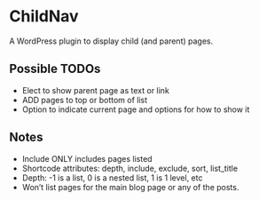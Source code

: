 # ChildNav
A WordPress plugin to display child (and parent) pages.

## Possible TODOs
* Elect to show parent page as text or link
* ADD pages to top or bottom of list
* Option to indicate current page and options for how to show it

## Notes
* Include ONLY includes pages listed
* Shortcode attributes: depth, include, exclude, sort, list_title
* Depth: -1 is a list, 0 is a nested list, 1 is 1 level, etc
* Won’t list pages for the main blog page or any of the posts.